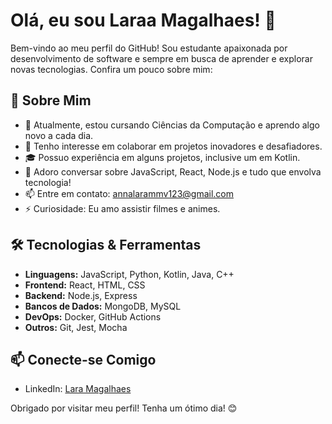 # Olá, eu sou Laraa Magalhaes! 👋

Bem-vindo ao meu perfil do GitHub! Sou estudante apaixonada por desenvolvimento de software e sempre em busca de aprender e explorar novas tecnologias. Confira um pouco sobre mim:

## 🚀 Sobre Mim

- 🌱 Atualmente, estou cursando Ciências da Computação e aprendo algo novo a cada dia.
- 💼 Tenho interesse em colaborar em projetos inovadores e desafiadores.
- 🎓 Possuo experiência em alguns projetos, inclusive um em Kotlin.
- 💬 Adoro conversar sobre JavaScript, React, Node.js e tudo que envolva tecnologia!
- 📫 Entre em contato: [annalarammv123@gmail.com](mailto:annalarammv123@gmail.com)
- ⚡ Curiosidade: Eu amo assistir filmes e animes.

## 🛠️ Tecnologias & Ferramentas

- **Linguagens:** JavaScript, Python, Kotlin, Java, C++
- **Frontend:** React, HTML, CSS
- **Backend:** Node.js, Express
- **Bancos de Dados:** MongoDB, MySQL
- **DevOps:** Docker, GitHub Actions
- **Outros:** Git, Jest, Mocha

## 📫 Conecte-se Comigo

- LinkedIn: [Lara Magalhaes](https://www.linkedin.com/in/laraamagalhaes)

Obrigado por visitar meu perfil! Tenha um ótimo dia! 😊
